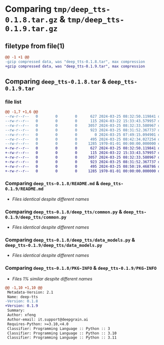 # Comparing `tmp/deep_tts-0.1.8.tar.gz` & `tmp/deep_tts-0.1.9.tar.gz`

## filetype from file(1)

```diff
@@ -1 +1 @@
-gzip compressed data, was "deep_tts-0.1.8.tar", max compression
+gzip compressed data, was "deep_tts-0.1.9.tar", max compression
```

## Comparing `deep_tts-0.1.8.tar` & `deep_tts-0.1.9.tar`

### file list

```diff
@@ -1,7 +1,6 @@
--rw-r--r--   0        0        0      627 2024-03-25 08:32:50.119841 deep_tts-0.1.8/README.md
--rw-r--r--   0        0        0      115 2024-03-22 15:33:43.579957 deep_tts-0.1.8/deep_tts/__init__.py
--rw-r--r--   0        0        0     3057 2024-03-25 08:32:33.580967 deep_tts-0.1.8/deep_tts/common.py
--rw-r--r--   0        0        0      923 2024-03-25 08:31:52.367737 deep_tts-0.1.8/deep_tts/data_models.py
--rw-r--r--   0        0        0        0 2024-03-25 07:49:15.094901 deep_tts-0.1.8/deep_tts/py.typed
--rw-r--r--   0        0        0      495 2024-03-25 08:42:34.027254 deep_tts-0.1.8/pyproject.toml
--rw-r--r--   0        0        0     1285 1970-01-01 00:00:00.000000 deep_tts-0.1.8/PKG-INFO
+-rw-r--r--   0        0        0      627 2024-03-25 08:32:50.119841 deep_tts-0.1.9/README.md
+-rw-r--r--   0        0        0      115 2024-03-22 15:33:43.579957 deep_tts-0.1.9/deep_tts/__init__.py
+-rw-r--r--   0        0        0     3057 2024-03-25 08:32:33.580967 deep_tts-0.1.9/deep_tts/common.py
+-rw-r--r--   0        0        0      923 2024-03-25 08:31:52.367737 deep_tts-0.1.9/deep_tts/data_models.py
+-rw-r--r--   0        0        0      495 2024-03-25 08:50:19.468786 deep_tts-0.1.9/pyproject.toml
+-rw-r--r--   0        0        0     1285 1970-01-01 00:00:00.000000 deep_tts-0.1.9/PKG-INFO
```

### Comparing `deep_tts-0.1.8/README.md` & `deep_tts-0.1.9/README.md`

 * *Files identical despite different names*

### Comparing `deep_tts-0.1.8/deep_tts/common.py` & `deep_tts-0.1.9/deep_tts/common.py`

 * *Files identical despite different names*

### Comparing `deep_tts-0.1.8/deep_tts/data_models.py` & `deep_tts-0.1.9/deep_tts/data_models.py`

 * *Files identical despite different names*

### Comparing `deep_tts-0.1.8/PKG-INFO` & `deep_tts-0.1.9/PKG-INFO`

 * *Files 1% similar despite different names*

```diff
@@ -1,10 +1,10 @@
 Metadata-Version: 2.1
 Name: deep-tts
-Version: 0.1.8
+Version: 0.1.9
 Summary: 
 Author: xfeng
 Author-email: it.support@deepgrain.ai
 Requires-Python: >=3.10,<4.0
 Classifier: Programming Language :: Python :: 3
 Classifier: Programming Language :: Python :: 3.10
 Classifier: Programming Language :: Python :: 3.11
```

